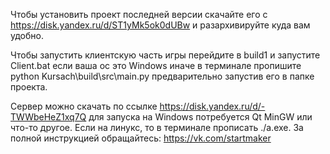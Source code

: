 Чтобы установить проект последней версии скачайте его с https://disk.yandex.ru/d/ST1yMk5ok0dUBw и разархивируйте куда вам удобно.

Чтобы запустить клиентскую часть игры перейдите в build1 и запустите Client.bat если ваша ос это Windows иначе в терминале пропишите python Kursach\build\src\main.py предварительно запустив его в папке проекта.

Сервер можно скачать по ссылке https://disk.yandex.ru/d/-TWWbeHeZ1xq7Q для запуска на Windows потребуется Qt MinGW или что-то другое.
Если на линукс, то в терминале прописать ./a.exe.
За полной инструкцией обращайтесь: https://vk.com/startmaker
